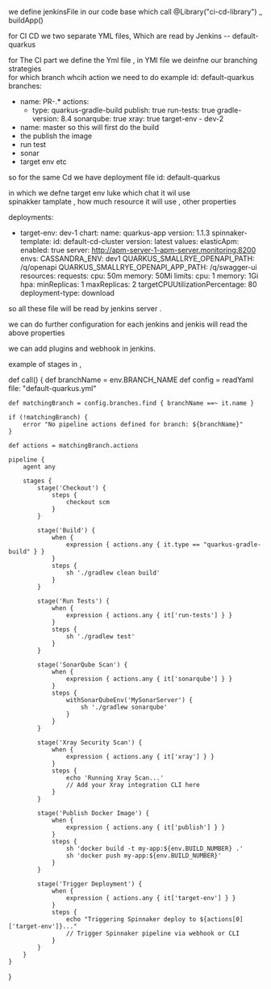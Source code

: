 we define jenkinsFile in our code base which call
@Library("ci-cd-library") _
buildApp()
 

for CI CD we two separate YML files, 
Which are read by Jenkins  --  default-quarkus 

for The CI part 
we define the Yml file  , in YMl file we deinfne our branching strategies     
for which branch whcih action we need to do 
  example
id: default-quarkus
branches:
- name: PR-.*
  actions:
    - type: quarkus-gradle-build
      publish: true
      run-tests: true
      gradle-version: 8.4
      sonarqube: true
      xray: true
      target-env - dev-2
- name: master
so this will first do the build 
- the publish the image 
- run test 
- sonar
- target env etc 

so for the same Cd we have deployment file   id: default-quarkus

in which we defne target env luke which chat it wil use  
spinakker tamplate   , how much resource it will use  , other properties 

deployments:
- target-env: dev-1
  chart:
  name: quarkus-app
  version: 1.1.3
  spinnaker-template:
  id: default-cd-cluster
  version: latest
  values:
  elasticApm:
  enabled: true
  server: http://apm-server-1-apm-server.monitoring:8200
  envs:
  CASSANDRA_ENV: dev1
  QUARKUS_SMALLRYE_OPENAPI_PATH: /q/openapi
  QUARKUS_SMALLRYE_OPENAPI_APP_PATH: /q/swagger-ui
  resources:
  requests:
  cpu: 50m
  memory: 50Mi
  limits:
  cpu: 1
  memory: 1Gi
  hpa:
  minReplicas: 1
  maxReplicas: 2
  targetCPUUtilizationPercentage: 80
  deployment-type: download


so all these file will be read by jenkins server . 

we can do further configuration for each jenkins and jenkis will read the above properties 

we can add plugins and webhook in jenkins. 



example of stages in , 


def call() {
def branchName = env.BRANCH_NAME
def config = readYaml file: "default-quarkus.yml"

    def matchingBranch = config.branches.find { branchName ==~ it.name }

    if (!matchingBranch) {
        error "No pipeline actions defined for branch: ${branchName}"
    }

    def actions = matchingBranch.actions

    pipeline {
        agent any

        stages {
            stage('Checkout') {
                steps {
                    checkout scm
                }
            }

            stage('Build') {
                when {
                    expression { actions.any { it.type == "quarkus-gradle-build" } }
                }
                steps {
                    sh './gradlew clean build'
                }
            }

            stage('Run Tests') {
                when {
                    expression { actions.any { it['run-tests'] } }
                }
                steps {
                    sh './gradlew test'
                }
            }

            stage('SonarQube Scan') {
                when {
                    expression { actions.any { it['sonarqube'] } }
                }
                steps {
                    withSonarQubeEnv('MySonarServer') {
                        sh './gradlew sonarqube'
                    }
                }
            }

            stage('Xray Security Scan') {
                when {
                    expression { actions.any { it['xray'] } }
                }
                steps {
                    echo 'Running Xray Scan...'
                    // Add your Xray integration CLI here
                }
            }

            stage('Publish Docker Image') {
                when {
                    expression { actions.any { it['publish'] } }
                }
                steps {
                    sh 'docker build -t my-app:${env.BUILD_NUMBER} .'
                    sh 'docker push my-app:${env.BUILD_NUMBER}'
                }
            }

            stage('Trigger Deployment') {
                when {
                    expression { actions.any { it['target-env'] } }
                }
                steps {
                    echo "Triggering Spinnaker deploy to ${actions[0]['target-env']}..."
                    // Trigger Spinnaker pipeline via webhook or CLI
                }
            }
        }
    }
}
